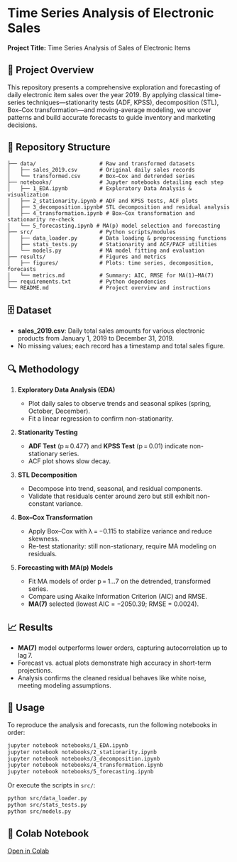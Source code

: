 # Time Series Analysis of Electronic Sales

**Project Title:** Time Series Analysis of Sales of Electronic Items

## 📖 Project Overview

This repository presents a comprehensive exploration and forecasting of daily electronic item sales over the year 2019. By applying classical time-series techniques—stationarity tests (ADF, KPSS), decomposition (STL), Box–Cox transformation—and moving-average modeling, we uncover patterns and build accurate forecasts to guide inventory and marketing decisions.

## 📂 Repository Structure

```
├── data/                    # Raw and transformed datasets
│   ├── sales_2019.csv       # Original daily sales records
│   └── transformed.csv      # Box–Cox and detrended series
├── notebooks/               # Jupyter notebooks detailing each step
│   ├── 1_EDA.ipynb          # Exploratory Data Analysis & visualization
│   ├── 2_stationarity.ipynb # ADF and KPSS tests, ACF plots
│   ├── 3_decomposition.ipynb# STL decomposition and residual analysis
│   ├── 4_transformation.ipynb # Box–Cox transformation and stationarity re-check
│   └── 5_forecasting.ipynb # MA(p) model selection and forecasting
├── src/                     # Python scripts/modules
│   ├── data_loader.py       # Data loading & preprocessing functions
│   ├── stats_tests.py       # Stationarity and ACF/PACF utilities
│   └── models.py            # MA model fitting and evaluation
├── results/                 # Figures and metrics
│   ├── figures/             # Plots: time series, decomposition, forecasts
│   └── metrics.md           # Summary: AIC, RMSE for MA(1)–MA(7)
├── requirements.txt         # Python dependencies
└── README.md                # Project overview and instructions
```

## 🗄️ Dataset

* **sales\_2019.csv**: Daily total sales amounts for various electronic products from January 1, 2019 to December 31, 2019.
* No missing values; each record has a timestamp and total sales figure.

## 🔍 Methodology

1. **Exploratory Data Analysis (EDA)**

   * Plot daily sales to observe trends and seasonal spikes (spring, October, December).
   * Fit a linear regression to confirm non-stationarity.

2. **Stationarity Testing**

   * **ADF Test** (p ≈ 0.477) and **KPSS Test** (p = 0.01) indicate non-stationary series.
   * ACF plot shows slow decay.

3. **STL Decomposition**

   * Decompose into trend, seasonal, and residual components.
   * Validate that residuals center around zero but still exhibit non-constant variance.

4. **Box–Cox Transformation**

   * Apply Box–Cox with λ = −0.115 to stabilize variance and reduce skewness.
   * Re-test stationarity: still non-stationary, require MA modeling on residuals.

5. **Forecasting with MA(p) Models**

   * Fit MA models of order p = 1…7 on the detrended, transformed series.
   * Compare using Akaike Information Criterion (AIC) and RMSE.
   * **MA(7)** selected (lowest AIC = −2050.39; RMSE = 0.0024).

## 📈 Results

* **MA(7)** model outperforms lower orders, capturing autocorrelation up to lag 7.
* Forecast vs. actual plots demonstrate high accuracy in short-term projections.
* Analysis confirms the cleaned residual behaves like white noise, meeting modeling assumptions.

## 🚀 Usage

To reproduce the analysis and forecasts, run the following notebooks in order:

```bash
jupyter notebook notebooks/1_EDA.ipynb
jupyter notebook notebooks/2_stationarity.ipynb
jupyter notebook notebooks/3_decomposition.ipynb
jupyter notebook notebooks/4_transformation.ipynb
jupyter notebook notebooks/5_forecasting.ipynb
```

Or execute the scripts in `src/`:

```bash
python src/data_loader.py
python src/stats_tests.py
python src/models.py
```

## 🔗 Colab Notebook

[Open in Colab](https://colab.research.google.com/drive/1m6ozdDKkaI6E7KIqKrzzIWyBqUM7qcJo?usp=sharing)
